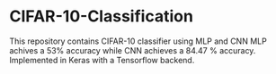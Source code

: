 # CIFAR-10-Classification

This repository contains CIFAR-10 classifier using MLP and CNN
MLP achives a 53% accuracy while CNN achieves a 84.47 % accuracy. Implemented in Keras with a Tensorflow backend.
